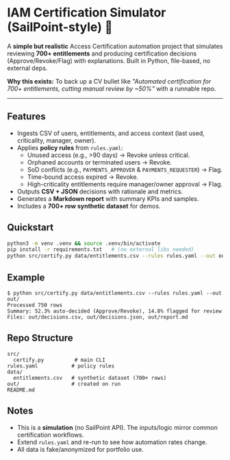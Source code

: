 # IAM Certification Simulator (SailPoint-style) 🔐

A **simple but realistic** Access Certification automation project that simulates reviewing **700+ entitlements**
and producing certification decisions (Approve/Revoke/Flag) with explanations. Built in Python, file-based, no external deps.

**Why this exists:** To back up a CV bullet like _"Automated certification for 700+ entitlements, cutting manual review by ~50%"_ with a runnable repo.

---

## Features
- Ingests CSV of users, entitlements, and access context (last used, criticality, manager, owner).
- Applies **policy rules** from `rules.yaml`:
  - Unused access (e.g., >90 days) → Revoke unless critical.
  - Orphaned accounts or terminated users → Revoke.
  - SoD conflicts (e.g., `PAYMENTS_APPROVER` & `PAYMENTS_REQUESTER`) → Flag.
  - Time-bound access expired → Revoke.
  - High-criticality entitlements require manager/owner approval → Flag.
- Outputs **CSV + JSON** decisions with rationale and metrics.
- Generates a **Markdown report** with summary KPIs and samples.
- Includes a **700+ row synthetic dataset** for demos.

## Quickstart
```bash
python3 -m venv .venv && source .venv/bin/activate
pip install -r requirements.txt   # (no external libs needed)
python src/certify.py data/entitlements.csv --rules rules.yaml --out out/
```

## Example
```
$ python src/certify.py data/entitlements.csv --rules rules.yaml --out out/
Processed 750 rows
Summary: 52.3% auto-decided (Approve/Revoke), 14.8% flagged for review
Files: out/decisions.csv, out/decisions.json, out/report.md
```

## Repo Structure
```
src/
  certify.py          # main CLI
rules.yaml           # policy rules
data/
  entitlements.csv   # synthetic dataset (700+ rows)
out/                 # created on run
README.md
```

## Notes
- This is a **simulation** (no SailPoint API). The inputs/logic mirror common certification workflows.
- Extend `rules.yaml` and re-run to see how automation rates change.
- All data is fake/anonymized for portfolio use.
